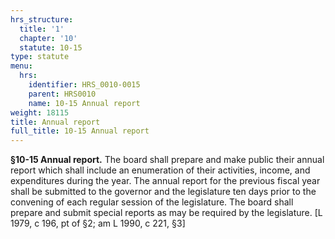 ```yaml
---
hrs_structure:
  title: '1'
  chapter: '10'
  statute: 10-15
type: statute
menu:
  hrs:
    identifier: HRS_0010-0015
    parent: HRS0010
    name: 10-15 Annual report
weight: 18115
title: Annual report
full_title: 10-15 Annual report
---
```

**§10-15 Annual report.** The board shall prepare and make public their annual report which shall include an enumeration of their activities, income, and expenditures during the year. The annual report for the previous fiscal year shall be submitted to the governor and the legislature ten days prior to the convening of each regular session of the legislature. The board shall prepare and submit special reports as may be required by the legislature. [L 1979, c 196, pt of §2; am L 1990, c 221, §3]
